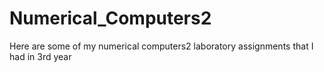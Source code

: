 # Numerical_Computers2
Here are some of my numerical computers2 laboratory assignments that I had in 3rd year
